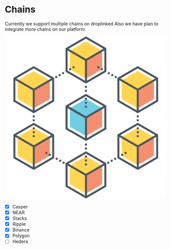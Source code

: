 # Chains
Currently we support multiple chains on droplinked
Also we have plan to integrate more chains on our platform.

![blockchain](blockchain.png)

- [x] Casper
- [x] NEAR
- [x] Stacks
- [x] Ripple
- [x] Binance
- [x] Polygon
- [ ] Hedera
